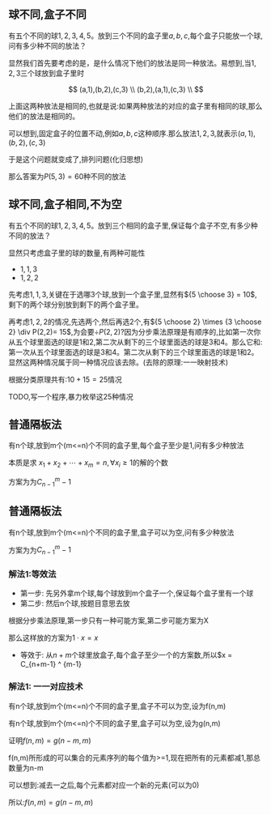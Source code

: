 ## 球不同,盒子不同

有五个不同的球$1,2,3,4,5$。放到三个不同的盒子里$a,b,c$,每个盒子只能放一个球,问有多少种不同的放法？

显然我们首先要考虑的是，是什么情况下他们的放法是同一种放法。易想到,当$1,2,3$三个球放到盒子里时

$$
(a,1),(b,2),(c,3) \\ 
(b,2),(a,1),(c,3) \\ 
$$

上面这两种放法是相同的,也就是说:如果两种放法的对应的盒子里有相同的球,那么他们的放法是相同的。

可以想到,固定盒子的位置不动,例如$a,b,c$这种顺序.那么放法$1,2,3$,就表示$(a,1),(b,2),(c,3)$

于是这个问题就变成了,排列问题(化归思想)

那么答案为$P(5,3) = 60$种不同的放法


## 球不同,盒子相同,不为空

有五个不同的球$1,2,3,4,5$。放到三个相同的盒子里,保证每个盒子不空,有多少种不同的放法？

显然只考虑盒子里的球的数量,有两种可能性

- $1,1,3$
- $1,2,2$
  
先考虑$1,1,3$,关键在于选哪3个球,放到一个盒子里,显然有${5 \choose 3} = 10$,剩下的两个球分别放到剩下的两个盒子里。

再考虑$1,2,2$的情况,先选两个,然后再选2个,有${5 \choose 2} \times {3 \choose 2} \div P(2,2)= 15$,为会要$\div P(2,2)$?因为分步乘法原理是有顺序的,比如第一次你从五个球里面选的球是$1$和$2$,第二次从剩下的三个球里面选的球是$3$和$4$。那么它和:第一次从五个球里面选的球是$3$和$4$。第二次从剩下的三个球里面选的球是$1$和$2$。显然这两种情况属于同一种情况应该去除。(去除的原理:一一映射技术)

根据分类原理共有:$10+15=25$情况

TODO,写一个程序,暴力枚举这25种情况

## 普通隔板法

有n个球,放到m个(m<=n)个不同的盒子里,每个盒子至少是1,问有多少种放法

本质是求 $x_1+x_2 + \cdots + x_m = n,\forall x_i \geqslant 1$的解的个数

方案为为$C_{n-1}^m-1$

## 普通隔板法

有n个球,放到m个(m<=n)个不同的盒子里,盒子可以为空,问有多少种放法


方案为为$C_{n-1}^m-1$

### 解法1:等效法

- 第一步: 先另外拿m个球,每个球放到m个盒子一个,保证每个盒子里有一个球
- 第二步: 然后n个球,按题目意思去放

根据分步乘法原理,第一步只有一种可能方案,第二步可能方案为X

那么这样放的方案为$1 \cdot x = x$

- 等效于: 从$n+m$个球里放盒子,每个盒子至少一个的方案数,所以$x = C_{n+m-1} ^ {m-1}



### 解法1: 一一对应技术



有n个球,放到m个(m<=n)个不同的盒子里,盒子不可以为空,设为f(n,m)

有n个球,放到m个(m<=n)个不同的盒子里,盒子可以为空,设为g(n,m)

证明$f(n,m) = g(n-m,m)$

f(n,m)所形成的可以集合的元素序列的每个值为>=1,现在把所有的元素都减1,那总数量为n-m

可以想到:减去一之后,每个元素都对应一个新的元素(可以为0)

所以:$f(n,m) = g(n-m,m)$
